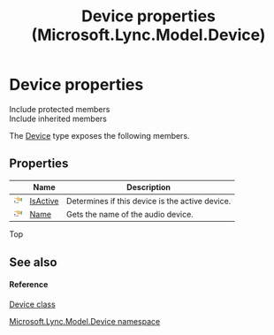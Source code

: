 ﻿---
title: Device properties (Microsoft.Lync.Model.Device)
TOCTitle: Device properties
ms:assetid: Properties.T:Microsoft.Lync.Model.Device.Device_DI_3_UC_OCS14MrefLyncWPF
ms:mtpsurl: https://msdn.microsoft.com/en-us/library/microsoft.lync.model.device.device_di_3_uc_ocs14mreflyncwpf_properties(v=office.15)
ms:contentKeyID: 48590025
ms.date: 07/28/2014
mtps_version: v=office.15
---

# Device properties

Include protected members  
Include inherited members  

The [Device](device-class-microsoft-lync-model-device_2.md) type exposes the following members.

## Properties

<table>
<thead>
<tr class="header">
<th> </th>
<th>Name</th>
<th>Description</th>
</tr>
</thead>
<tbody>
<tr class="odd">
<td><img src="images/JJ275421.pubproperty(Office.15).gif" title="Public property" alt="Public property" /></td>
<td><a href="device-isactive-property-microsoft-lync-model-device_2.md">IsActive</a></td>
<td>Determines if this device is the active device.</td>
</tr>
<tr class="even">
<td><img src="images/JJ275421.pubproperty(Office.15).gif" title="Public property" alt="Public property" /></td>
<td><a href="device-name-property-microsoft-lync-model-device_2.md">Name</a></td>
<td>Gets the name of the audio device.</td>
</tr>
</tbody>
</table>


Top

## See also

#### Reference

[Device class](device-class-microsoft-lync-model-device_2.md)

[Microsoft.Lync.Model.Device namespace](microsoft-lync-model-device-namespace_2.md)

